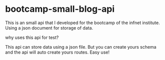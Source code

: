 # bootcamp-small-blog-api
This is an small api that I developed for the bootcamp of the infnet institute. Using a json document for storage of data.

why uses this api for test?

This api can store data using a json file. But you can create yours schema
and the api will auto create yours routes. Easy use!